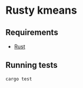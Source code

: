 # Rusty kmeans


## Requirements

- [Rust](https://www.rust-lang.org/tools/install)


## Running tests

```
cargo test
```